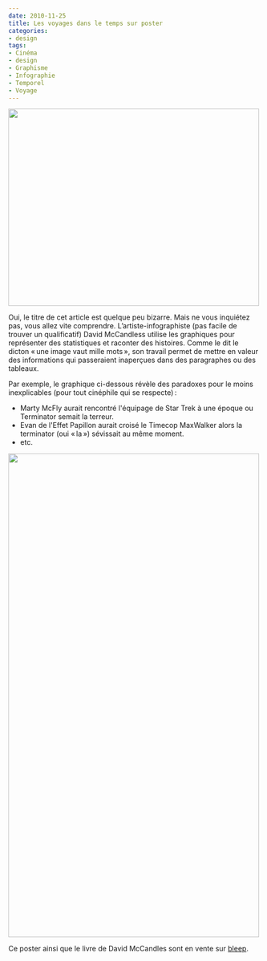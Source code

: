 ```yaml
---
date: 2010-11-25
title: Les voyages dans le temps sur poster
categories:
- design
tags:
- Cinéma
- design
- Graphisme
- Infographie
- Temporel
- Voyage
---
```

<img class="alignnone size-medium wp-image-2591" title="Les couleurs et les culturs" src="https://dlgjp9x71cipk.cloudfront.net/2010/11/955_coloursculture-500x393.png" alt="" width="500" height="393" />

Oui, le titre de cet article est quelque peu bizarre. Mais ne vous inquiétez pas, vous allez vite comprendre. L’artiste-infographiste (pas facile de trouver un qualificatif) David McCandless utilise les graphiques pour représenter des statistiques et raconter des histoires. Comme le dit le dicton « une image vaut mille mots », son travail permet de mettre en valeur des informations qui passeraient inaperçues dans des paragraphes ou des tableaux.

<!--more-->

Par exemple, le graphique ci-dessous révèle des paradoxes pour le moins inexplicables (pour tout cinéphile qui se respecte) :
<ul>
	<li>Marty McFly aurait rencontré l'équipage de Star Trek à une époque ou Terminator semait la terreur.</li>
	<li>Evan de l'Effet Papillon aurait croisé le Timecop MaxWalker alors la terminator (oui « la ») sévissait au même moment.</li>
	<li>etc.</li>
</ul>
<a href="https://dlgjp9x71cipk.cloudfront.net/2010/11/timetravel_960.jpg"><img class="alignnone size-large wp-image-2590" title="Timetravel" src="https://dlgjp9x71cipk.cloudfront.net/2010/11/timetravel_960-531x1024.jpg" alt="" width="500" height="964" /></a>

Ce poster ainsi que le livre de David McCandles sont en vente sur <a href="https://bleep.com/index.php?page=stock_details&amp;releaseid=328">bleep</a>.
